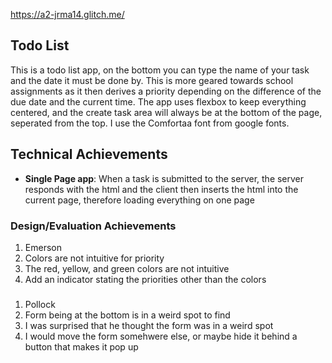 https://a2-jrma14.glitch.me/

## Todo List
This is a todo list app, on the bottom you can type the name of your task and the date it must be done by. This is more geared towards school assignments as it then derives a priority depending on the difference of the due date and the current time. The app uses flexbox to keep everything centered, and the create task area will always be at the bottom of the page, seperated from the top. I use the Comfortaa font from google fonts.

## Technical Achievements
- **Single Page app**: When a task is submitted to the server, the server responds with the html and the client then inserts the html into the current page, therefore loading everything on one page

### Design/Evaluation Achievements
1. Emerson
2. Colors are not intuitive for priority
3. The red, yellow, and green colors are not intuitive
4. Add an indicator stating the priorities other than the colors
###
1. Pollock
2. Form being at the bottom is in a weird spot to find
3. I was surprised that he thought the form was in a weird spot
4. I would move the form somehwere else, or maybe hide it behind a button that makes it pop up

